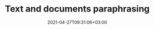 ---
############################# Static ############################
layout: "product"
date: 2021-04-27T09:31:06+03:00
draft: false

############################# Head ############################
head_title: "Text and documents paraphrasing"
head_description: "Automatically reword and rephrase text, PDFs, Microsoft Office and OpenOffice documents with full preservation of their meaning on all popular platforms."

############################# Header ############################
title: "Text and documents paraphrasing"
description: "Automatically reword and rephrase text, PDFs, Microsoft Office and OpenOffice documents with full preservation of their meaning on all popular platforms."

############################# APIs ###############################
apis:
  enable: true

  api:
    # api loop
    - title: "GroupDocs.Rewriter Cloud API and SDKs"
      link: "/rewriter/family/"
      label: "View all SDKs"
      api_product:
        # api_product loop
        - link: "/rewriter/curl/"
          img_alt: "GroupDocs.Rewriter Cloud for cURL"
          image: "/sdk/272x272/groupdocs_rewriter-for-curl.png"
          product: "GroupDocs.Rewriter"
          platform: "cURL"
          content: "Interact with GroupDocs.Rewriter REST API using cURL commands. Automatically paraphrase texts and documents with the quality of the professional copyrighter."

        # api_product loop
        - link: "/rewriter/net/"
          img_alt: "GroupDocs.Rewriter Cloud SDK for .NET"
          image: "/sdk/272x272/groupdocs_rewriter-for-net.png"
          product: "GroupDocs.Rewriter"
          platform: ".NET"
          content: "Automatically paraphrase texts and documents in your .NET desktop and web applications. Supports all popular document formats with minimal load on end user systems or servers."

        # api_product loop
        - link: "/rewriter/python/"
          img_alt: "GroupDocs.Rewriter Cloud SDK for Python"
          image: "/sdk/272x272/groupdocs_rewriter-for-python.png"
          product: "GroupDocs.Rewriter"
          platform: "Python"
          content: "Create cross-platform AI and automation solutions in Python based on GroupDocs.Rewriter API. Paraphrase texts and documents focusing on business logic rather than the technical details."

    # api loop
    - title: "GroupDocs.Rewriter online applications"
      link: "https://products.groupdocs.app/rewriter/family"
      label: "Try other web apps"
      api_product:
        # api_product loop
        - link: "https://products.groupdocs.app/rewriter/total"
          img_alt: "Online paraphrasing of any document"
          image: "/logo/app/groupdocs_rewriter-app.png"
          product: "GroupDocs.Rewriter"
          platform: "All formats"
          content: "Automatically paraphrase and reword Microsoft Office, OpenOffice, PDF documents, and text files online."

        # api_product loop
        - link: "https://products.groupdocs.app/rewriter/text"
          img_alt: "Paraphrase plain text content"
          image: "/logo/app/groupdocs_rewriter-text-app.png"
          product: "GroupDocs.Rewriter"
          platform: "Text"
          content: "Create unique content on desktop and mobile platforms by automatically rewording and paraphrasing the text."

        # api_product loop
        - link: "https://products.groupdocs.app/rewriter/pdf"
          img_alt: "Paraphrase PDF documents"
          image: "/logo/app/groupdocs_rewriter-pdf-app.png"
          product: "GroupDocs.Rewriter"
          platform: "PDF"
          content: "Automatically paraphrase and reword PDF documents and save the result in any format from your browser."

############################# Testimonials ###############################
testimonials:
  link: "https://downloads.groupdocs.com/corporate/success-stories"
  enable: false
  bg_color: "bg-gray"

  testimonial:
    # testimonial item loop
    - name: "Margot Baill"
      designation: "Product Development Director at Hireology"
      content: "Integrating GroupDocs.Translation for Cloud API was simple with their fantastic Ruby SDK. There aren't that many companies out there who are willing to work with us on what we want. It's a great partnership."

    # testimonial item loop
    - name: "Mats Oustad"
      designation: "Senior Consultant/Partner at Novanet AS"
      content: "After implementing and using GroupDocs.Translation for .NET in the project it looks to be working very well. I have tested with a lot of documents and so far so good. Everything I've thrown at it renders nicely and looks just as good as it would in a PDF translation or MS Word."
              
    # testimonial item loop
    - name: "Martin Lasarga"
      designation: "Product Manager at Axentria ECM by G.S.I."
      content: "Excellent service and excellent products. They were extremely helpful and responsive during the GroupDocs.Translation for .NET implementation process, can't recommend them highly enough."

############################# Back to top ###############################
back_to_top:
  enable: true
---